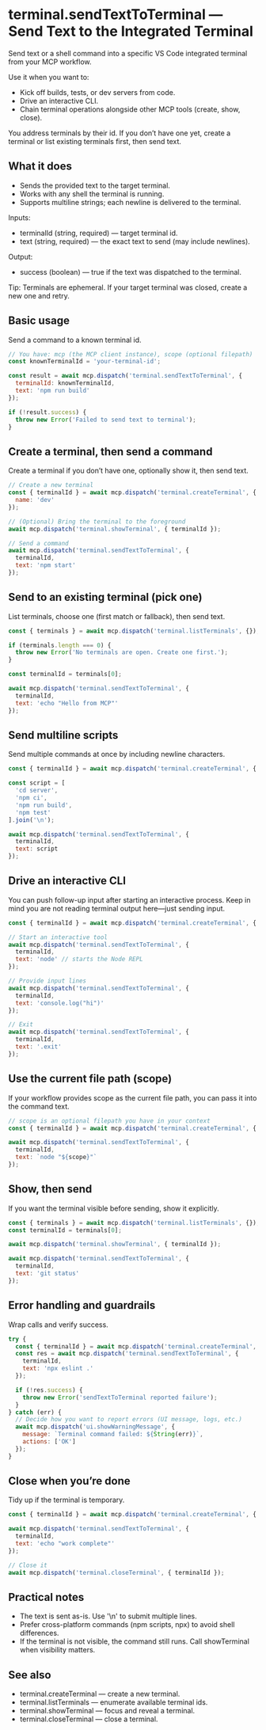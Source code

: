 # terminal.sendTextToTerminal — Send Text to the Integrated Terminal

Send text or a shell command into a specific VS Code integrated terminal from your MCP workflow.

Use it when you want to:
- Kick off builds, tests, or dev servers from code.
- Drive an interactive CLI.
- Chain terminal operations alongside other MCP tools (create, show, close).

You address terminals by their id. If you don’t have one yet, create a terminal or list existing terminals first, then send text.

## What it does

- Sends the provided text to the target terminal.
- Works with any shell the terminal is running.
- Supports multiline strings; each newline is delivered to the terminal.

Inputs:
- terminalId (string, required) — target terminal id.
- text (string, required) — the exact text to send (may include newlines).

Output:
- success (boolean) — true if the text was dispatched to the terminal.

Tip: Terminals are ephemeral. If your target terminal was closed, create a new one and retry.

## Basic usage

Send a command to a known terminal id.

```javascript
// You have: mcp (the MCP client instance), scope (optional filepath)
const knownTerminalId = 'your-terminal-id';

const result = await mcp.dispatch('terminal.sendTextToTerminal', {
  terminalId: knownTerminalId,
  text: 'npm run build'
});

if (!result.success) {
  throw new Error('Failed to send text to terminal');
}
```

## Create a terminal, then send a command

Create a terminal if you don’t have one, optionally show it, then send text.

```javascript
// Create a new terminal
const { terminalId } = await mcp.dispatch('terminal.createTerminal', {
  name: 'dev'
});

// (Optional) Bring the terminal to the foreground
await mcp.dispatch('terminal.showTerminal', { terminalId });

// Send a command
await mcp.dispatch('terminal.sendTextToTerminal', {
  terminalId,
  text: 'npm start'
});
```

## Send to an existing terminal (pick one)

List terminals, choose one (first match or fallback), then send text.

```javascript
const { terminals } = await mcp.dispatch('terminal.listTerminals', {});

if (terminals.length === 0) {
  throw new Error('No terminals are open. Create one first.');
}

const terminalId = terminals[0];

await mcp.dispatch('terminal.sendTextToTerminal', {
  terminalId,
  text: 'echo "Hello from MCP"'
});
```

## Send multiline scripts

Send multiple commands at once by including newline characters.

```javascript
const { terminalId } = await mcp.dispatch('terminal.createTerminal', { name: 'setup' });

const script = [
  'cd server',
  'npm ci',
  'npm run build',
  'npm test'
].join('\n');

await mcp.dispatch('terminal.sendTextToTerminal', {
  terminalId,
  text: script
});
```

## Drive an interactive CLI

You can push follow-up input after starting an interactive process. Keep in mind you are not reading terminal output here—just sending input.

```javascript
const { terminalId } = await mcp.dispatch('terminal.createTerminal', { name: 'interactive' });

// Start an interactive tool
await mcp.dispatch('terminal.sendTextToTerminal', {
  terminalId,
  text: 'node' // starts the Node REPL
});

// Provide input lines
await mcp.dispatch('terminal.sendTextToTerminal', {
  terminalId,
  text: 'console.log("hi")'
});

// Exit
await mcp.dispatch('terminal.sendTextToTerminal', {
  terminalId,
  text: '.exit'
});
```

## Use the current file path (scope)

If your workflow provides scope as the current file path, you can pass it into the command text.

```javascript
// scope is an optional filepath you have in your context
const { terminalId } = await mcp.dispatch('terminal.createTerminal', { name: 'run-file' });

await mcp.dispatch('terminal.sendTextToTerminal', {
  terminalId,
  text: `node "${scope}"`
});
```

## Show, then send

If you want the terminal visible before sending, show it explicitly.

```javascript
const { terminals } = await mcp.dispatch('terminal.listTerminals', {});
const terminalId = terminals[0];

await mcp.dispatch('terminal.showTerminal', { terminalId });

await mcp.dispatch('terminal.sendTextToTerminal', {
  terminalId,
  text: 'git status'
});
```

## Error handling and guardrails

Wrap calls and verify success.

```javascript
try {
  const { terminalId } = await mcp.dispatch('terminal.createTerminal', { name: 'ops' });
  const res = await mcp.dispatch('terminal.sendTextToTerminal', {
    terminalId,
    text: 'npx eslint .'
  });

  if (!res.success) {
    throw new Error('sendTextToTerminal reported failure');
  }
} catch (err) {
  // Decide how you want to report errors (UI message, logs, etc.)
  await mcp.dispatch('ui.showWarningMessage', {
    message: `Terminal command failed: ${String(err)}`,
    actions: ['OK']
  });
}
```

## Close when you’re done

Tidy up if the terminal is temporary.

```javascript
const { terminalId } = await mcp.dispatch('terminal.createTerminal', { name: 'temp' });

await mcp.dispatch('terminal.sendTextToTerminal', {
  terminalId,
  text: 'echo "work complete"'
});

// Close it
await mcp.dispatch('terminal.closeTerminal', { terminalId });
```

## Practical notes

- The text is sent as-is. Use '\n' to submit multiple lines.
- Prefer cross-platform commands (npm scripts, npx) to avoid shell differences.
- If the terminal is not visible, the command still runs. Call showTerminal when visibility matters.

## See also

- terminal.createTerminal — create a new terminal.
- terminal.listTerminals — enumerate available terminal ids.
- terminal.showTerminal — focus and reveal a terminal.
- terminal.closeTerminal — close a terminal.
